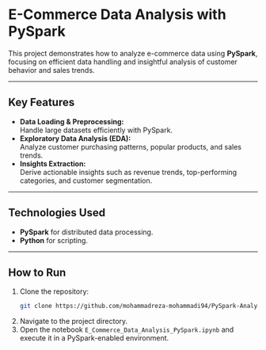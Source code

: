 # E-Commerce Data Analysis with PySpark  

This project demonstrates how to analyze e-commerce data using **PySpark**, focusing on efficient data handling and insightful analysis of customer behavior and sales trends.

---

## Key Features  
- **Data Loading & Preprocessing:**  
  Handle large datasets efficiently with PySpark.  
- **Exploratory Data Analysis (EDA):**  
  Analyze customer purchasing patterns, popular products, and sales trends.  
- **Insights Extraction:**  
  Derive actionable insights such as revenue trends, top-performing categories, and customer segmentation.

---

## Technologies Used  
- **PySpark** for distributed data processing.  
- **Python** for scripting.  

---

## How to Run  
1. Clone the repository:  
   ```bash
   git clone https://github.com/mohammadreza-mohammadi94/PySpark-Analytics-Hub
   ```  
2. Navigate to the project directory.  
3. Open the notebook `E_Commerce_Data_Analysis_PySpark.ipynb` and execute it in a PySpark-enabled environment.  

